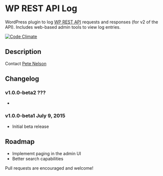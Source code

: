 # WP REST API Log

WordPress plugin to log [WP REST API](http://v2.wp-api.org/) requests and responses (for v2 of the API).  Includes web-based admin tools to view log entries.

[![Code Climate](https://codeclimate.com/github/petenelson/wp-rest-api-log/badges/gpa.svg)](https://codeclimate.com/github/petenelson/wp-rest-api-log)

## Description

Contact [Pete Nelson](https://twitter.com/gungeekatx)

## Changelog

### v1.0.0-beta2 ???
-

### v1.0.0-beta1 July 9, 2015
- Initial beta release

## Roadmap

- Implememt paging in the admin UI
- Better search capabilities

Pull requests are encouraged and welcome!


